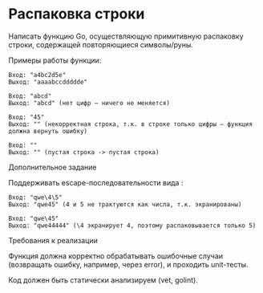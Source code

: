 # Распаковка строки

Написать функцию Go, осуществляющую примитивную распаковку строки, содержащей повторяющиеся символы/руны.

Примеры работы функции:

    Вход: "a4bc2d5e"
    Выход: "aaaabccddddde"

    Вход: "abcd"
    Выход: "abcd" (нет цифр — ничего не меняется)

    Вход: "45"
    Выход: "" (некорректная строка, т.к. в строке только цифры — функция должна вернуть ошибку)

    Вход: ""
    Выход: "" (пустая строка -> пустая строка)

Дополнительное задание

Поддерживать escape-последовательности вида \:

    Вход: "qwe\4\5"
    Выход: "qwe45" (4 и 5 не трактуются как числа, т.к. экранированы)

    Вход: "qwe\45"
    Выход: "qwe44444" (\4 экранирует 4, поэтому распаковывается только 5)

Требования к реализации

Функция должна корректно обрабатывать ошибочные случаи (возвращать ошибку, например, через error), и проходить unit-тесты.

Код должен быть статически анализируем (vet, golint).

